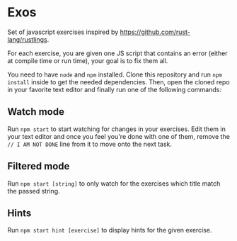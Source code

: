 # Exos

Set of javascript exercises inspired by https://github.com/rust-lang/rustlings.

For each exercise, you are given one JS script that contains an error (either at compile time or run time), your goal is to fix them all.

You need to have `node` and `npm` installed.
Clone this repository and run `npm install` inside to get the needed dependencies.
Then, open the cloned repo in your favorite text editor and finally run one of the following commands:

## Watch mode

Run `npm start` to start watching for changes in your exercises. Edit them in your text editor and once you feel you're done with one of them, remove the `// I AM NOT DONE` line from it to move onto the next task.

## Filtered mode

Run `npm start [string]` to only watch for the exercises which title match the passed string.

## Hints

Run `npm start hint [exercise]` to display hints for the given exercise.
